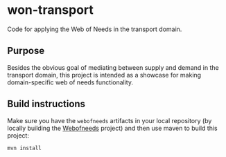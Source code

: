 # won-transport

Code for applying the Web of Needs in the transport domain.

## Purpose
Besides the obvious goal of mediating between supply and demand in the transport domain, this project is intended as a showcase for making domain-specific web of needs functionality.  

## Build instructions

Make sure you have the `webofneeds` artifacts in your local repository (by locally building the [Webofneeds](https://github.com/researchstudio-sat/webofneeds/) project) and then use maven to build this project:

```
mvn install
```




